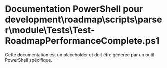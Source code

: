 # Documentation PowerShell pour development\roadmap\scripts\parser\module\Tests\Test-RoadmapPerformanceComplete.ps1

Cette documentation est un placeholder et doit être générée par un outil PowerShell spécifique.
